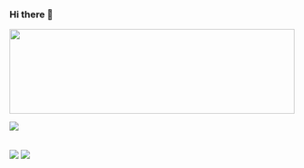### Hi there 👋
 
 <img src="https://raw.githubusercontent.com/matfantinel/matfantinel/master/waves.svg" width="100%" height="150">
 
 ![](https://komarev.com/ghpvc/?username=naman2341&color=blueviolet)
 <br><br><br>
 <img src="https://github-readme-stats.vercel.app/api/?username=naman2341"/>
 <img src="https://github-readme-stats.vercel.app/api/top-langs/?username=naman2341"/>


<!--**naman2341/naman2341** is a ✨ _special_ ✨ repository because its `README.md` (this file) appears on your GitHub profile.

Here are some ideas to get you started:

- 🔭 I’m currently working on ...
- 🌱 I’m currently learning ...
- 👯 I’m looking to collaborate on ...
- 🤔 I’m looking for help with ...
- 💬 Ask me about ...
- 📫 How to reach me: ...
- 😄 Pronouns: ...
- ⚡ Fun fact: ...
-->
